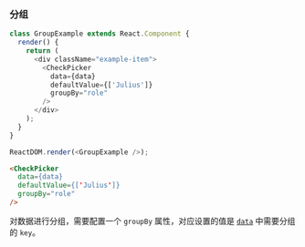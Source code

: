 ### 分组

<!--start-code-->
```js
class GroupExample extends React.Component {
  render() {
    return (
      <div className="example-item">
        <CheckPicker
          data={data}
          defaultValue={['Julius']}
          groupBy="role"
        />
      </div>
    );
  }
}

ReactDOM.render(<GroupExample />);

```
<!--end-code-->

```html
<CheckPicker
  data={data}
  defaultValue={['Julius']}
  groupBy="role"
/>

```

对数据进行分组，需要配置一个 `groupBy` 属性，对应设置的值是 [`data`](https://github.com/rsuite/rsuite-checkpicker/blob/master/docs/data/userGroups.js) 中需要分组的 `key`。
